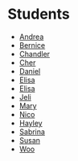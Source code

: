 # Students

* [Andrea](http://storm.usc.edu/~andreadw/iml300/)
* [Bernice](http://storm.usc.edu/~bdanetar/iml300/
)
* [Chandler](http://storm.usc.edu/~zausner)
* [Cher](http://storm.usc.edu/~ccarlton/)
* [Daniel](http://storm.usc.edu/~gilesd)
* [Elisa](http://storm.usc.edu/~apra/elisa/)
* [Elisa](http://storm.usc.edu/~ealfonso/assignment1/)
* [Jeli](http://storm.usc.edu/~jli856/iml300/index.html)
* [Mary](http://storm.usc.edu/~mejuarez/)
* [Nico](http://storm.usc.edu/~npizzati/iml300/)
* [Hayley](http://storm.usc.edu/~hpike/)
* [Sabrina](http://storm.usc.edu/~stamnes/)
* [Susan](http://storm.usc.edu/~lin203/)
* [Woo](http://storm.usc.edu/~woosungj/class2/mainpage/)
